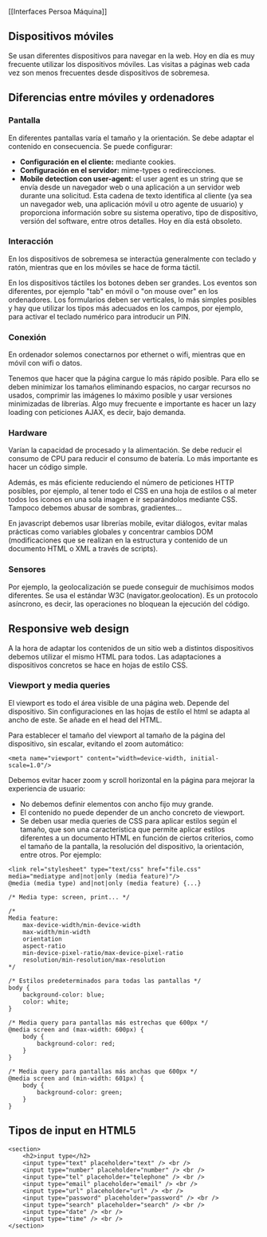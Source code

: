 [[Interfaces Persoa Máquina]]

## Dispositivos móviles
Se usan diferentes dispositivos para navegar en la web. Hoy en día es muy frecuente utilizar los dispositivos móviles. Las visitas a páginas web cada vez son menos frecuentes desde dispositivos de sobremesa.

## Diferencias entre móviles y ordenadores
### Pantalla
En diferentes pantallas varía el tamaño y la orientación. Se debe adaptar el contenido en consecuencia. Se puede configurar:
+ **Configuración en el cliente:** mediante cookies.
+ **Configuración en el servidor:** mime-types o redirecciones.
+ **Mobile detection con user-agent:** el user agent es un string que se envía desde un navegador web o una aplicación a un servidor web durante una solicitud. Esta cadena de texto identifica al cliente (ya sea un navegador web, una aplicación móvil u otro agente de usuario) y proporciona información sobre su sistema operativo, tipo de dispositivo, versión del software, entre otros detalles. Hoy en día está obsoleto.

### Interacción
En los dispositivos de sobremesa se interactúa generalmente con teclado y ratón, mientras que en los móviles se hace de forma táctil.

En los dispositivos táctiles los botones deben ser grandes. Los eventos son diferentes, por ejemplo "tab" en móvil o "on mouse over" en los ordenadores. Los formularios deben ser verticales, lo más simples posibles y hay que utilizar los tipos más adecuados en los campos, por ejemplo, para activar el teclado numérico para introducir un PIN.

### Conexión
En ordenador solemos conectarnos por ethernet o wifi, mientras que en móvil con wifi o datos. 

Tenemos que hacer que la página cargue lo más rápido posible. Para ello se deben minimizar los tamaños eliminando espacios, no cargar recursos no usados, comprimir las imágenes lo máximo posible y usar versiones minimizadas de librerías. Algo muy frecuente e importante es hacer un lazy loading con peticiones AJAX, es decir, bajo demanda.

### Hardware
Varían la capacidad de procesado y la alimentación. Se debe reducir el consumo de CPU para reducir el consumo de batería. Lo más importante es hacer un código simple. 

Además, es más eficiente reduciendo el número de peticiones HTTP posibles, por ejemplo, al tener todo el CSS en una hoja de estilos o al meter todos los iconos en una sola imagen e ir separándolos mediante CSS. Tampoco debemos abusar de sombras, gradientes... 

En javascript debemos usar librerías mobile, evitar diálogos, evitar malas prácticas como variables globales y concentrar cambios DOM (modificaciones que se realizan en la estructura y contenido de un documento HTML o XML a través de scripts).

### Sensores
Por ejemplo, la geolocalización se puede conseguir de muchísimos modos diferentes. Se usa el estándar W3C (navigator.geolocation). Es un protocolo asíncrono, es decir, las operaciones no bloquean la ejecución del código.

## Responsive web design
A la hora de adaptar los contenidos de un sitio web a distintos dispositivos debemos utilizar el mismo HTML para todos. Las adaptaciones a dispositivos concretos se hace en hojas de estilo CSS.

### Viewport y media queries
El viewport es todo el área visible de una página web. Depende del dispositivo. Sin configuraciones en las hojas de estilo el html se adapta al ancho de este. Se añade en el head del HTML. 

Para establecer el tamaño del viewport al tamaño de la página del dispositivo, sin escalar, evitando el zoom automático:
```
<meta name="viewport" content="width=device-width, initial-scale=1.0"/>
```

Debemos evitar hacer zoom y scroll horizontal en la página para mejorar la experiencia de usuario:
+ No debemos definir elementos con ancho fijo muy grande.
+ El contenido no puede depender de un ancho concreto de viewport.
+ Se deben usar media queries de CSS para aplicar estilos según el tamaño, que son una característica que permite aplicar estilos diferentes a un documento HTML en función de ciertos criterios, como el tamaño de la pantalla, la resolución del dispositivo, la orientación, entre otros. Por ejemplo:
```
<link rel="stylesheet" type="text/css" href="file.css" media="mediatype and|not|only (media feature)"/>
@media (media type) and|not|only (media feature) {...}

/* Media type: screen, print... */

/* 
Media feature:
	max-device-width/min-device-width
	max-width/min-width
	orientation
	aspect-ratio
	min-device-pixel-ratio/max-device-pixel-ratio
	resolution/min-resolution/max-resolution
*/
```

```
/* Estilos predeterminados para todas las pantallas */
body {
    background-color: blue;
    color: white;
}

/* Media query para pantallas más estrechas que 600px */
@media screen and (max-width: 600px) {
    body {
        background-color: red;
    }
}

/* Media query para pantallas más anchas que 600px */
@media screen and (min-width: 601px) {
    body {
        background-color: green;
    }
}
```

## Tipos de input en HTML5
```
<section>
    <h2>input type</h2>
    <input type="text" placeholder="text" /> <br />
    <input type="number" placeholder="number" /> <br />
	<input type="tel" placeholder="telephone" /> <br />
	<input type="email" placeholder="email" /> <br />
    <input type="url" placeholder="url" /> <br />
    <input type="password" placeholder="password" /> <br />
    <input type="search" placeholder="search" /> <br />
    <input type="date" /> <br />
    <input type="time" /> <br />
</section>
```